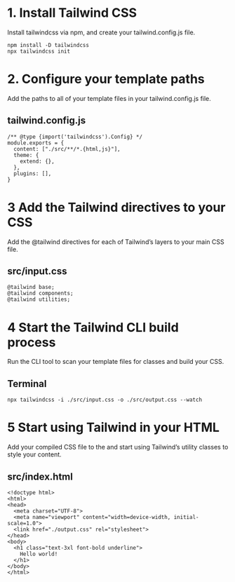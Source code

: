 # 1. Install Tailwind CSS
Install tailwindcss via npm, and create your tailwind.config.js file.

```
npm install -D tailwindcss
npx tailwindcss init
```


# 2. Configure your template paths
Add the paths to all of your template files in your tailwind.config.js file.


tailwind.config.js
------------------
```
/** @type {import('tailwindcss').Config} */
module.exports = {
  content: ["./src/**/*.{html,js}"],
  theme: {
    extend: {},
  },
  plugins: [],
}
```


# 3 Add the Tailwind directives to your CSS
Add the @tailwind directives for each of Tailwind’s layers to your main CSS file.


src/input.css
--------------
```
@tailwind base;
@tailwind components;
@tailwind utilities;
```

# 4 Start the Tailwind CLI build process
Run the CLI tool to scan your template files for classes and build your CSS.

Terminal
--------
```
npx tailwindcss -i ./src/input.css -o ./src/output.css --watch
```



# 5 Start using Tailwind in your HTML
Add your compiled CSS file to the <head> and start using Tailwind’s utility classes to style your content.


src/index.html
--------------

```
<!doctype html>
<html>
<head>
  <meta charset="UTF-8">
  <meta name="viewport" content="width=device-width, initial-scale=1.0">
  <link href="./output.css" rel="stylesheet">
</head>
<body>
  <h1 class="text-3xl font-bold underline">
    Hello world!
  </h1>
</body>
</html>
```
